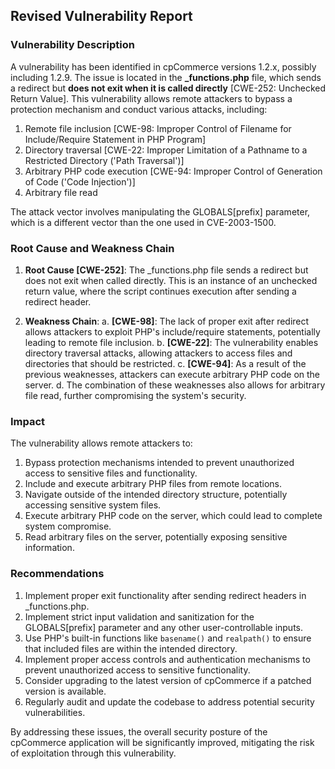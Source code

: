 ## Revised Vulnerability Report

### Vulnerability Description

A vulnerability has been identified in cpCommerce versions 1.2.x, possibly including 1.2.9. The issue is located in the **_functions.php** file, which sends a redirect but **does not exit when it is called directly** [CWE-252: Unchecked Return Value]. This vulnerability allows remote attackers to bypass a protection mechanism and conduct various attacks, including:

1. Remote file inclusion [CWE-98: Improper Control of Filename for Include/Require Statement in PHP Program]
2. Directory traversal [CWE-22: Improper Limitation of a Pathname to a Restricted Directory ('Path Traversal')]
3. Arbitrary PHP code execution [CWE-94: Improper Control of Generation of Code ('Code Injection')]
4. Arbitrary file read

The attack vector involves manipulating the GLOBALS[prefix] parameter, which is a different vector than the one used in CVE-2003-1500.

### Root Cause and Weakness Chain

1. **Root Cause [CWE-252]**: The _functions.php file sends a redirect but does not exit when called directly. This is an instance of an unchecked return value, where the script continues execution after sending a redirect header.

2. **Weakness Chain**:
   a. **[CWE-98]**: The lack of proper exit after redirect allows attackers to exploit PHP's include/require statements, potentially leading to remote file inclusion.
   b. **[CWE-22]**: The vulnerability enables directory traversal attacks, allowing attackers to access files and directories that should be restricted.
   c. **[CWE-94]**: As a result of the previous weaknesses, attackers can execute arbitrary PHP code on the server.
   d. The combination of these weaknesses also allows for arbitrary file read, further compromising the system's security.

### Impact

The vulnerability allows remote attackers to:
1. Bypass protection mechanisms intended to prevent unauthorized access to sensitive files and functionality.
2. Include and execute arbitrary PHP files from remote locations.
3. Navigate outside of the intended directory structure, potentially accessing sensitive system files.
4. Execute arbitrary PHP code on the server, which could lead to complete system compromise.
5. Read arbitrary files on the server, potentially exposing sensitive information.

### Recommendations

1. Implement proper exit functionality after sending redirect headers in _functions.php.
2. Implement strict input validation and sanitization for the GLOBALS[prefix] parameter and any other user-controllable inputs.
3. Use PHP's built-in functions like `basename()` and `realpath()` to ensure that included files are within the intended directory.
4. Implement proper access controls and authentication mechanisms to prevent unauthorized access to sensitive functionality.
5. Consider upgrading to the latest version of cpCommerce if a patched version is available.
6. Regularly audit and update the codebase to address potential security vulnerabilities.

By addressing these issues, the overall security posture of the cpCommerce application will be significantly improved, mitigating the risk of exploitation through this vulnerability.